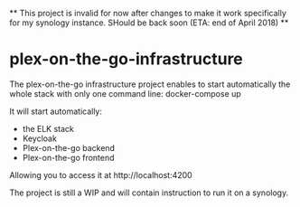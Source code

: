 ** This project is invalid for now after changes to make it work specifically for my synology instance. SHould be back soon (ETA: end of April 2018) **

# plex-on-the-go-infrastructure

The plex-on-the-go infrastructure project enables to start automatically the whole stack with only one command line:
docker-compose up

It will start automatically:
* the ELK stack
* Keycloak
* Plex-on-the-go backend
* Plex-on-the-go frontend

Allowing you to access it at http://localhost:4200

The project is still a WIP and will contain instruction to run it on a synology.

